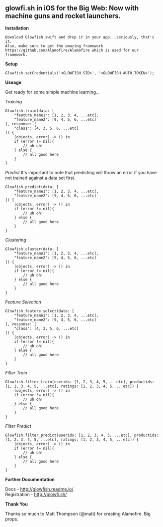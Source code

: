 
glowfi.sh in iOS for the Big Web: Now with machine guns and rocket launchers.
-----------

**Installation**

    Download Glowfish.swift and drop it in your app...seriously, that's it.
    Also, make sure to get the amazing framework https://github.com/Alamofire/Alamofire which is used for our framework.

**Setup**

    Glowfish.setCredentials('<GLOWFISH_SID>', '<GLOWFISH_AUTH_TOKEN>');

**Useage**

Get ready for some simple machine learning...

*Training*

    Glowfish.train(data: [
	    "feature_name1": [1, 2, 3, 4, ...etc],
	    "feature_name2": [9, 4, 5, 6, ...etc]
    ], response: [
	    "class": [4, 3, 5, 6, ...etc]
    ]) {
    	(objects, error) -> () in
    	if (error != nil){
    		// uh oh!
    	} else {
    		// all good here
    	}
    }

*Predict*
It's important to note that predicting will throw an error if you have not trained against a data set first.

    Glowfish.predict(data: [
	    "feature_name1": [1, 2, 3, 4, ...etc],
	    "feature_name2": [9, 4, 5, 6, ...etc]
    ]) {
    	(objects, error) -> () in
    	if (error != nil){
    		// uh oh!
    	} else {
    		// all good here
    	}
    }

*Clustering*

    Glowfish.cluster(data: [
	    "feature_name1": [1, 2, 3, 4, ...etc],
	    "feature_name2": [9, 4, 5, 6, ...etc]
    ]) {
    	(objects, error) -> () in
    	if (error != nil){
    		// uh oh!
    	} else {
    		// all good here
    	}
    }

*Feature Selection*

    Glowfish.feature_select(data: [
	    "feature_name1": [1, 2, 3, 4, ...etc],
	    "feature_name2": [9, 4, 5, 6, ...etc]
    ], response: [
	    "class": [4, 3, 5, 6, ...etc]
    ]) {
    	(objects, error) -> () in
    	if (error != nil){
    		// uh oh!
    	} else {
    		// all good here
    	}
    }
    
*Filter Train*

    Glowfish.filter_train(userids: [1, 2, 3, 4, 5, ...etc], productids: [1, 2, 3, 4, 5, ...etc], ratings: [1, 2, 3, 4, 5, ...etc]) {
    	(objects, error) -> () in
    	if (error != nil){
    		// uh oh!
    	} else {
    		// all good here
    	}
    }
    
*Filter Predict*

    Glowfish.filter_predict(userids: [1, 2, 3, 4, 5, ...etc], productids: [1, 2, 3, 4, 5, ...etc], ratings: [1, 2, 3, 4, 5, ...etc]) {
    	(objects, error) -> () in
    	if (error != nil){
    		// uh oh!
    	} else {
    		// all good here
    	}
    }

**Further Documentation**

Docs - http://glowfish.readme.io/  
Registration - http://glowfi.sh/

**Thank You**

Thanks so much to Matt Thompson (@matt) for creating Alamofire. Big props.
